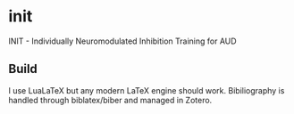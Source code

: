 # init
INIT - Individually Neuromodulated Inhibition Training for AUD

## Build
I use LuaLaTeX but any modern LaTeX engine should work. 
Bibiliography is handled through biblatex/biber and managed in Zotero.